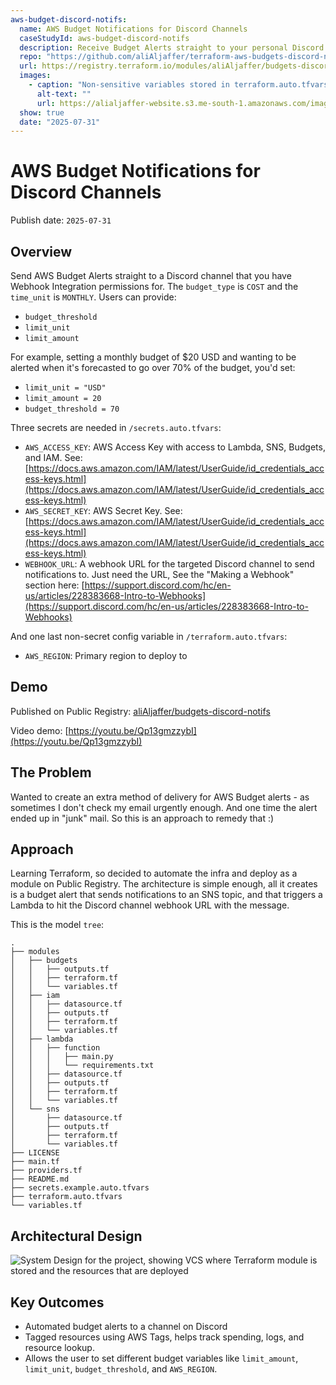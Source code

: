 ```yaml
---
aws-budget-discord-notifs:
  name: AWS Budget Notifications for Discord Channels
  caseStudyId: aws-budget-discord-notifs
  description: Receive Budget Alerts straight to your personal Discord server channel!
  repo: "https://github.com/aliAljaffer/terraform-aws-budgets-discord-notifs"
  url: https://registry.terraform.io/modules/aliAljaffer/budgets-discord-notifs/aws/latest
  images:
    - caption: "Non-sensitive variables stored in terraform.auto.tfvars"
      alt-text: ""
      url: https://alialjaffer-website.s3.me-south-1.amazonaws.com/images/aws-budget-discord-notifs/non-sensetive-vars.png
  show: true
  date: "2025-07-31"
---
```


# AWS Budget Notifications for Discord Channels

Publish date: `2025-07-31`

## Overview

Send AWS Budget Alerts straight to a Discord channel that you have Webhook Integration permissions for. The `budget_type` is `COST` and the `time_unit` is `MONTHLY`. Users can provide:

- `budget_threshold`
- `limit_unit`
- `limit_amount`

For example, setting a monthly budget of $20 USD and wanting to be alerted when it's forecasted to go over 70% of the budget, you'd set:

- `limit_unit = "USD"`
- `limit_amount = 20`
- `budget_threshold = 70`

Three secrets are needed in `/secrets.auto.tfvars`:

- `AWS_ACCESS_KEY`: AWS Access Key with access to Lambda, SNS, Budgets, and IAM. See: [https://docs.aws.amazon.com/IAM/latest/UserGuide/id_credentials_access-keys.html](https://docs.aws.amazon.com/IAM/latest/UserGuide/id_credentials_access-keys.html)
- `AWS_SECRET_KEY`: AWS Secret Key. See: [https://docs.aws.amazon.com/IAM/latest/UserGuide/id_credentials_access-keys.html](https://docs.aws.amazon.com/IAM/latest/UserGuide/id_credentials_access-keys.html)
- `WEBHOOK_URL`: A webhook URL for the targeted Discord channel to send notifications to. Just need the URL, See the \"Making a Webhook\" section here: [https://support.discord.com/hc/en-us/articles/228383668-Intro-to-Webhooks](https://support.discord.com/hc/en-us/articles/228383668-Intro-to-Webhooks)

And one last non-secret config variable in `/terraform.auto.tfvars`:

- `AWS_REGION`: Primary region to deploy to

## Demo

Published on Public Registry: [aliAljaffer/budgets-discord-notifs](https://registry.terraform.io/modules/aliAljaffer/budgets-discord-notifs/aws/latest)

Video demo: [https://youtu.be/Qp13gmzzybI](https://youtu.be/Qp13gmzzybI)

## The Problem

Wanted to create an extra method of delivery for AWS Budget alerts - as sometimes I don't check my email urgently enough. And one time the alert ended up in "junk" mail. So this is an approach to remedy that :)

## Approach

Learning Terraform, so decided to automate the infra and deploy as a module on Public Registry. The architecture is simple enough, all it creates is a budget alert that sends notifications to an SNS topic, and that triggers a Lambda to hit the Discord channel webhook URL with the message.

This is the model `tree`:

```
.
├── modules
│   ├── budgets
│   │   ├── outputs.tf
│   │   ├── terraform.tf
│   │   └── variables.tf
│   ├── iam
│   │   ├── datasource.tf
│   │   ├── outputs.tf
│   │   ├── terraform.tf
│   │   └── variables.tf
│   ├── lambda
│   │   ├── function
│   │   │   ├── main.py
│   │   │   └── requirements.txt
│   │   ├── datasource.tf
│   │   ├── outputs.tf
│   │   ├── terraform.tf
│   │   └── variables.tf
│   └── sns
│       ├── datasource.tf
│       ├── outputs.tf
│       ├── terraform.tf
│       └── variables.tf
├── LICENSE
├── main.tf
├── providers.tf
├── README.md
├── secrets.example.auto.tfvars
├── terraform.auto.tfvars
└── variables.tf
```

## Architectural Design

![System Design for the project, showing VCS where Terraform module is stored and the resources that are deployed](https://alialjaffer-website.s3.me-south-1.amazonaws.com/images/aws-budget-discord-notifs/arch-design.png)

## Key Outcomes

- Automated budget alerts to a channel on Discord
- Tagged resources using AWS Tags, helps track spending, logs, and resource lookup.
- Allows the user to set different budget variables like `limit_amount`, `limit_unit`, `budget_threshold`, and `AWS_REGION`.
